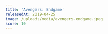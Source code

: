 ```yaml
---
title: 'Avengers: Endgame'
releasedAt: 2019-04-25
image: /uploads/media/avengers-endgame.jpeg
score: 10
---
```

